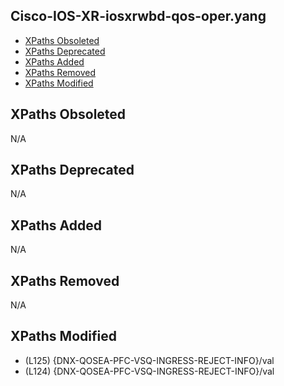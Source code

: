 ## Cisco-IOS-XR-iosxrwbd-qos-oper.yang

- [XPaths Obsoleted](#xpaths-obsoleted)
- [XPaths Deprecated](#xpaths-deprecated)
- [XPaths Added](#xpaths-added)
- [XPaths Removed](#xpaths-removed)
- [XPaths Modified](#xpaths-modified)

## XPaths Obsoleted

N/A

## XPaths Deprecated

N/A

## XPaths Added

N/A

## XPaths Removed

N/A

## XPaths Modified

- (L125)	{DNX-QOSEA-PFC-VSQ-INGRESS-REJECT-INFO}/val
- (L124)	{DNX-QOSEA-PFC-VSQ-INGRESS-REJECT-INFO}/val

